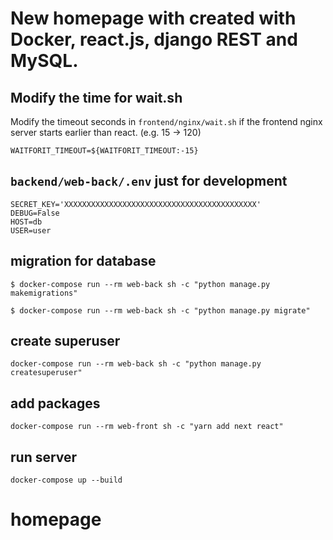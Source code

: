 # New homepage with created with Docker, react.js, django REST and MySQL.

## Modify the time for wait.sh

Modify the timeout seconds in `frontend/nginx/wait.sh` if the frontend nginx server starts earlier than react. (e.g. 15 -> 120)

```
WAITFORIT_TIMEOUT=${WAITFORIT_TIMEOUT:-15}
```

## `backend/web-back/.env` just for development

```
SECRET_KEY='XXXXXXXXXXXXXXXXXXXXXXXXXXXXXXXXXXXXXXXXXXX'
DEBUG=False
HOST=db
USER=user
```

## migration for database
```
$ docker-compose run --rm web-back sh -c "python manage.py makemigrations"

$ docker-compose run --rm web-back sh -c "python manage.py migrate"
```

## create superuser

```
docker-compose run --rm web-back sh -c "python manage.py createsuperuser"
```

## add packages

```
docker-compose run --rm web-front sh -c "yarn add next react"
```

## run server

```
docker-compose up --build
```
# homepage
